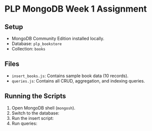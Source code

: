 # PLP MongoDB Week 1 Assignment

## Setup
- MongoDB Community Edition installed locally.
- Database: `plp_bookstore`
- Collection: `books`

## Files
- `insert_books.js`: Contains sample book data (10 records).
- `queries.js`: Contains all CRUD, aggregation, and indexing queries.

## Running the Scripts
1. Open MongoDB shell (`mongosh`).
2. Switch to the database:
3. Run the insert script:
4. Run queries:

